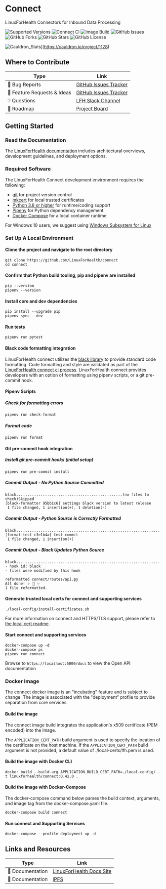 # Connect
LinuxForHealth Connectors for Inbound Data Processing


![Supported Versions](https://img.shields.io/badge/python%20version-3.8%2C%203.9-blue)
![Connect CI](https://github.com/linuxforhealth/connect/actions/workflows/connect-ci.yml/badge.svg)
![Image Build](https://github.com/linuxforhealth/connect/actions/workflows/connect-image-build.yml/badge.svg)
![GitHub Issues](https://img.shields.io/github/issues/LinuxForHealth/connect)
![GitHub Forks](https://img.shields.io/github/forks/LinuxForHealth/connect)
![GitHub Stars](https://img.shields.io/github/stars/LinuxForHealth/connect)
![GitHub License](https://img.shields.io/github/license/LinuxForHealth/connect)  

![Cauldron_Stats](https://cauldron.io/project/4148/stats.svg)](https://cauldron.io/project/1128)


## Where to Contribute  
| Type      | Link |
| ----------- | ----------- |
| 🚨 Bug Reports | [GitHub Issues Tracker](https://github.com/LinuxForHealth/connect/labels/bug) |  
| 🎁 Feature Requests & Ideas | [GitHub Issues Tracker](https://github.com/LinuxForHealth/connect/issues)  | 
| ❔ Questions | [LFH Slack Channel](https://ibm-watsonhealth.slack.com/archives/G01639WJEMA) |   
| 🚙 Roadmap | [Project Board](https://github.com/LinuxForHealth/connect/projects/1#workspaces/linux-for-health-5ee2d7cecec5920ec43ae1cb/board?notFullScreen=false&repos=337464130) |


## Getting Started

### Read the Documentation
The [LinuxForHealth documentation](https://linuxforhealth.github.io/docs/) includes architectural overviews, development guidelines, and deployment options.

### Required Software
The LinuxForHealth Connect development environment requires the following:

- [git](https://git-scm.com) for project version control
- [mkcert](https://github.com/FiloSottile/mkcert) for local trusted certificates
- [Python 3.8 or higher](https://www.python.org/downloads/mac-osx/) for runtime/coding support
- [Pipenv](https://pipenv.pypa.io) for Python dependency management  
- [Docker Compose](https://docs.docker.com/compose/install/) for a local container runtime

For Windows 10 users, we suggest using [Windows Subsystem for Linux](https://docs.microsoft.com/en-us/windows/wsl/install-win10)

### Set Up A Local Environment
#### Clone the project and navigate to the root directory
```shell
git clone https://github.com/LinuxForHealth/connect
cd connect
```

#### Confirm that Python build tooling, pip and pipenv are installed
```shell
pip --version
pipenv --version
```

#### Install core and dev dependencies
```shell
pip install --upgrade pip
pipenv sync --dev
```

#### Run tests
```shell
pipenv run pytest
```

#### Black code formatting integration
LinuxForHealth connect utilizes the [black library](https://black.readthedocs.io/en/stable/index.html) to provide standard code formatting. Code formatting and style are validated as part of the [LinuxForHealth connect ci process](./.github/workflows/connect-ci.yml). LinuxForHealth connect provides developers with an option of formatting using pipenv scripts, or a git pre-commit hook.

#### Pipenv Scripts

##### Check for formatting errors
```shell
pipenv run check-format
```

##### Format code
```shell
pipenv run format
```

#### Git pre-commit hook integration

##### Install git pre-commit hooks (initial setup)
```shell
pipenv run pre-commit install
```

##### Commit Output - No Python Source Committed
```shell
black................................................(no files to check)Skipped
[black-formatter 95bb1c6] settings black version to latest release
 1 file changed, 1 insertion(+), 1 deletion(-)
```

##### Commit Output - Python Source is Correctly Formatted
```shell
black....................................................................Passed
[format-test c3e1b4a] test commit
 1 file changed, 1 insertion(+)
```

##### Commit Output - Black Updates Python Source
```shell
black....................................................................Failed
- hook id: black
- files were modified by this hook

reformatted connect/routes/api.py
All done! ✨ 🍰 ✨
1 file reformatted.
```

#### Generate trusted local certs for connect and supporting services
```shell
./local-config/install-certificates.sh
```
For more information on connect and HTTPS/TLS support, please refer to [the local cert readme](local-config/README.md).


#### Start connect and supporting services
```shell
docker-compose up -d
docker-compose ps
pipenv run connect
```

Browse to `https://localhost:5000/docs` to view the Open API documentation

### Docker Image
The connect docker image is an "incubating" feature and is subject to change. The image is associated with the "deployment" profile to provide separation from core services.

#### Build the image
The connect image build integrates the application's x509 certificate (PEM encoded) into the image.

The `APPLICATION_CERT_PATH` build argument is used to specify the location of the certificate on the host machine.
If the `APPLICATION_CERT_PATH` build argument is not provided, a default value of ./local-certs/lfh.pem is used.

#### Build the image with Docker CLI
```shell
docker build --build-arg APPLICATION_BUILD_CERT_PATH=./local-config/ -t linuxforhealth/connect:0.42.0 .
```

#### Build the image with Docker-Compose
The docker-compose command below parses the build context, arguments, and image tag from the docker-compose.yaml file.
```shell
docker-compose build connect
```

#### Run connect and Supporting Services
```shell
docker-compose --profile deployment up -d
```

## Links and Resources 
| Type      | Link |
| ----------- | ----------- |
| 📰 Documentation | [LinuxForHealth Docs Site](https://linuxforhealth.github.io/docs/) |  
| 📰 Documentation | [IPFS](./IPFS.md) |  
